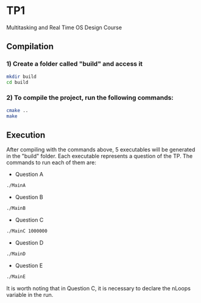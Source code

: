 # TP1
Multitasking and Real Time OS Design Course

##  Compilation

### 1) Create a folder called "build" and access it

```bash
mkdir build
cd build
```

### 2) To compile the project, run the following commands:

```bash
cmake ..
make
```

## Execution

After compiling with the commands above, 5 executables will be generated in the "build" folder. Each executable represents a question of the TP. The commands to run each of them are:

- Question A
```bash
./MainA
```

- Question B
```bash
./MainB
```

- Question C
```bash
./MainC 1000000
```

- Question D
```bash
./MainD
```

- Question E
```bash
./MainE
```

It is worth noting that in Question C, it is necessary to declare the nLoops variable in the run.
